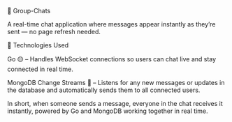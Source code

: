 💬 Group-Chats

A real-time chat application where messages appear instantly as they’re sent — no page refresh needed.

🚀 Technologies Used

Go 🟡 – Handles WebSocket connections so users can chat live and stay connected in real time.

MongoDB Change Streams 🍃 – Listens for any new messages or updates in the database and automatically sends them to all connected users.

In short, when someone sends a message, everyone in the chat receives it instantly, powered by Go and MongoDB working together in real time.
